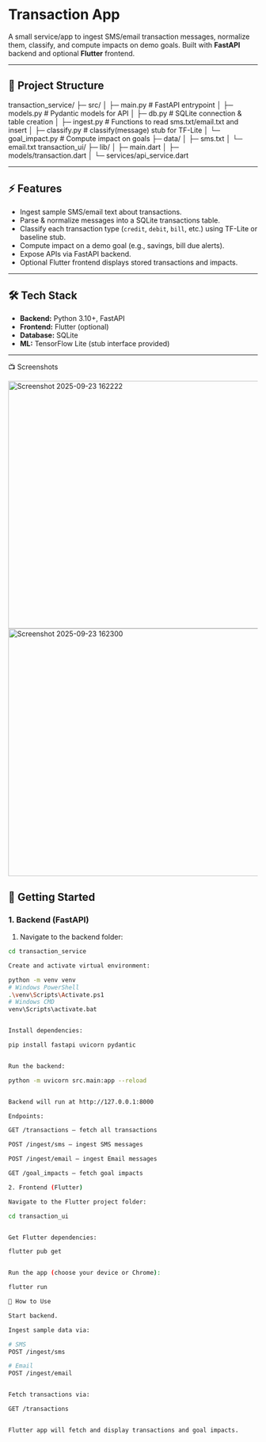 # Transaction App

A small service/app to ingest SMS/email transaction messages, normalize them, classify, and compute impacts on demo goals. Built with **FastAPI** backend and optional **Flutter** frontend.

---

## 📂 Project Structure

transaction_service/
├─ src/
│ ├─ main.py # FastAPI entrypoint
│ ├─ models.py # Pydantic models for API
│ ├─ db.py # SQLite connection & table creation
│ ├─ ingest.py # Functions to read sms.txt/email.txt and insert
│ ├─ classify.py # classify(message) stub for TF-Lite
│ └─ goal_impact.py # Compute impact on goals
├─ data/
│ ├─ sms.txt
│ └─ email.txt
transaction_ui/
├─ lib/
│ ├─ main.dart
│ ├─ models/transaction.dart
│ └─ services/api_service.dart


---

## ⚡ Features

- Ingest sample SMS/email text about transactions.
- Parse & normalize messages into a SQLite transactions table.
- Classify each transaction type (`credit`, `debit`, `bill`, etc.) using TF-Lite or baseline stub.
- Compute impact on a demo goal (e.g., savings, bill due alerts).
- Expose APIs via FastAPI backend.
- Optional Flutter frontend displays stored transactions and impacts.

---

## 🛠️ Tech Stack

- **Backend:** Python 3.10+, FastAPI
- **Frontend:** Flutter (optional)
- **Database:** SQLite
- **ML:** TensorFlow Lite (stub interface provided)

---
📺 Screenshots

<img width="700" height="500" alt="Screenshot 2025-09-23 162222" src="https://github.com/user-attachments/assets/d297b85f-5453-4fc9-b504-a38f051c2a0a" />

<img width="700" height="500" alt="Screenshot 2025-09-23 162300" src="https://github.com/user-attachments/assets/f44bac1f-158e-4ca8-a05a-0ef04b61cb34" />


## 🚀 Getting Started

### 1. Backend (FastAPI)

1. Navigate to the backend folder:

```bash
cd transaction_service

Create and activate virtual environment:

python -m venv venv
# Windows PowerShell
.\venv\Scripts\Activate.ps1
# Windows CMD
venv\Scripts\activate.bat


Install dependencies:

pip install fastapi uvicorn pydantic


Run the backend:

python -m uvicorn src.main:app --reload


Backend will run at http://127.0.0.1:8000

Endpoints:

GET /transactions – fetch all transactions

POST /ingest/sms – ingest SMS messages

POST /ingest/email – ingest Email messages

GET /goal_impacts – fetch goal impacts

2. Frontend (Flutter)

Navigate to the Flutter project folder:

cd transaction_ui


Get Flutter dependencies:

flutter pub get


Run the app (choose your device or Chrome):

flutter run

🔧 How to Use

Start backend.

Ingest sample data via:

# SMS
POST /ingest/sms

# Email
POST /ingest/email


Fetch transactions via:

GET /transactions


Flutter app will fetch and display transactions and goal impacts.




